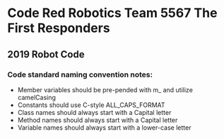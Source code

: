 # Code Red Robotics Team 5567 The First Responders 

## 2019 Robot Code

### Code standard naming convention notes:
* Member variables should be pre-pended with m_ and utilize camelCasing
* Constants should use C-style ALL_CAPS_FORMAT
* Class names should always start with a Capital letter
* Method names should always start with a Capital letter
* Variable names should always start with a lower-case letter
